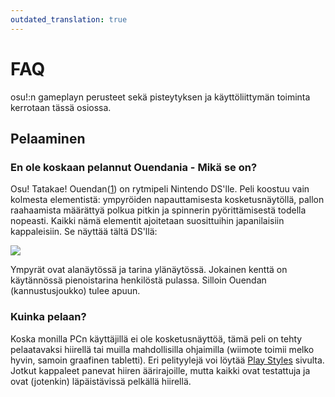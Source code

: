 ```yaml
---
outdated_translation: true
---
```


# FAQ

osu!:n gameplayn perusteet sekä pisteytyksen ja käyttöliittymän toiminta kerrotaan tässä osiossa.

## Pelaaminen

### En ole koskaan pelannut Ouendania - Mikä se on?

Osu! Tatakae! Ouendan([1](http://en.wikipedia.org/wiki/Osu!_Tatakae!_Ouendan)) on rytmipeli Nintendo DS'lle. Peli koostuu vain kolmesta elementistä: ympyröiden napauttamisesta kosketusnäytöllä, pallon raahaamista määrättyä polkua pitkin ja spinnerin pyörittämisestä todella nopeasti. Kaikki nämä elementit ajoitetaan suosittuihin japanilaisiin kappaleisiin. Se näyttää tältä DS'llä:

![](/wiki/shared/Ouendan.jpg)

Ympyrät ovat alanäytössä ja tarina ylänäytössä. Jokainen kenttä on käytännössä pienoistarina henkilöstä pulassa. Silloin Ouendan (kannustusjoukko) tulee apuun.

### Kuinka pelaan?

Koska monilla PCn käyttäjillä ei ole kosketusnäyttöä, tämä peli on tehty pelaatavaksi hiirellä tai muilla mahdollisilla ohjaimilla (wiimote toimii melko hyvin, samoin graafinen tabletti). Eri pelityylejä voi löytää [Play Styles](/wiki/Play_style) sivulta. Jotkut kappaleet panevat hiiren äärirajoille, mutta kaikki ovat testattuja ja ovat (jotenkin) läpäistävissä pelkällä hiirellä.
